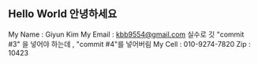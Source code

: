 Hello World
안녕하세요
------------------------------
My Name : Giyun Kim
My Email : kbb9554@gmail.com
실수로 깃 "commit #3" 을 넣어야 하는데 , "commit #4"를 넣어버림
My Cell : 010-9274-7820
Zip : 10423